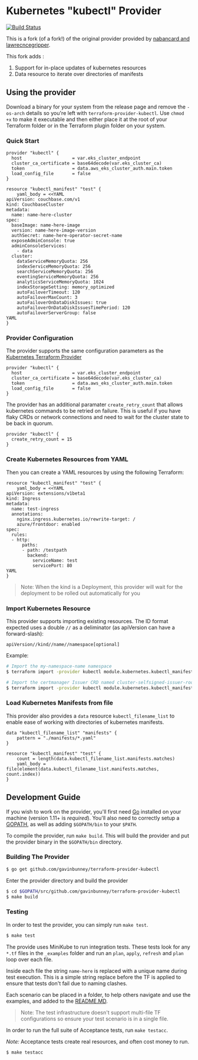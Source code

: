 # Kubernetes "kubectl" Provider 

[![Build Status](https://travis-ci.org/gavinbunney/terraform-provider-kubectl.svg?branch=master)](https://travis-ci.org/gavinbunney/terraform-provider-kubectl)

This is a fork (of a fork!) of the original provider provided by [nabancard and lawrecncegripper](https://github.com/nabancard/terraform-provider-kubernetes-yaml).

This fork adds :
1. Support for in-place updates of kubernetes resources
2. Data resource to iterate over directories of manifests

## Using the provider

Download a binary for your system from the release page and remove the `-os-arch` details so you're left with `terraform-provider-kubectl`.
Use `chmod +x` to make it executable and then either place it at the root of your Terraform folder or in the Terraform plugin folder on your system. 

### Quick Start

```hcl
provider "kubectl" {
  host                   = var.eks_cluster_endpoint
  cluster_ca_certificate = base64decode(var.eks_cluster_ca)
  token                  = data.aws_eks_cluster_auth.main.token
  load_config_file       = false
}

resource "kubectl_manifest" "test" {
    yaml_body = <<YAML
apiVersion: couchbase.com/v1
kind: CouchbaseCluster
metadata:
  name: name-here-cluster
spec:
  baseImage: name-here-image
  version: name-here-image-version
  authSecret: name-here-operator-secret-name
  exposeAdminConsole: true
  adminConsoleServices:
    - data
  cluster:
    dataServiceMemoryQuota: 256
    indexServiceMemoryQuota: 256
    searchServiceMemoryQuota: 256
    eventingServiceMemoryQuota: 256
    analyticsServiceMemoryQuota: 1024
    indexStorageSetting: memory_optimized
    autoFailoverTimeout: 120
    autoFailoverMaxCount: 3
    autoFailoverOnDataDiskIssues: true
    autoFailoverOnDataDiskIssuesTimePeriod: 120
    autoFailoverServerGroup: false
YAML
}
```

### Provider Configuration

The provider supports the same configuration parameters as the [Kubernetes Terraform Provider](https://www.terraform.io/docs/providers/kubernetes/index.html)

```hcl
provider "kubectl" {
  host                   = var.eks_cluster_endpoint
  cluster_ca_certificate = base64decode(var.eks_cluster_ca)
  token                  = data.aws_eks_cluster_auth.main.token
  load_config_file       = false
}
```

The provider has an additional paramater `create_retry_count` that allows kubernetes commands to be retried on failure.
This is useful if you have flaky CRDs or network connections and need to wait for the cluster state to be back in quorum. 

```hcl
provider "kubectl" {
  create_retry_count = 15
}
```

### Create Kubernetes Resources from YAML

Then you can create a YAML resources by using the following Terraform:

```hcl
resource "kubectl_manifest" "test" {
    yaml_body = <<YAML
apiVersion: extensions/v1beta1
kind: Ingress
metadata:
  name: test-ingress
  annotations:
    nginx.ingress.kubernetes.io/rewrite-target: /
    azure/frontdoor: enabled
spec:
  rules:
  - http:
      paths:
      - path: /testpath
        backend:
          serviceName: test
          servicePort: 80
YAML
}
```

> Note: When the kind is a Deployment, this provider will wait for the deployment to be rolled out automatically for you

### Import Kubernetes Resource

This provider supports importing existing resources. The ID format expected uses a double `//` as a deliminator (as apiVersion can have a forward-slash):

```
apiVersion//kind//name//namespace[optional]
```

Example:

```bash
# Import the my-namespace-name namespace
$ terraform import -provider kubectl module.kubernetes.kubectl_manifest.namespace-example v1//Namespace//my-namespace-name

# Import the certmanager Issuer CRD named cluster-selfsigned-issuer-root-ca from the my-namespace namespace
$ terraform import -provider kubectl module.kubernetes.kubectl_manifest.crd-example certmanager.k8s.io/v1alpha1//Issuer//cluster-selfsigned-issuer-root-ca//my-namespace
```

### Load Kubernetes Manifests from file

This provider also provides a `data` resource `kubectl_filename_list` to enable ease of working with directories of kubernetes manifests.

```hcl
data "kubectl_filename_list" "manifests" {
    pattern = "./manifests/*.yaml"
}

resource "kubectl_manifest" "test" {
    count = length(data.kubectl_filename_list.manifests.matches)
    yaml_body = file(element(data.kubectl_filename_list.manifests.matches, count.index))
}
```

## Development Guide

If you wish to work on the provider, you'll first need [Go](http://www.golang.org) installed on your machine (version 1.11+ is *required*).
You'll also need to correctly setup a [GOPATH](http://golang.org/doc/code.html#GOPATH), as well as adding `$GOPATH/bin` to your `$PATH`.

To compile the provider, run `make build`. This will build the provider and put the provider binary in the `$GOPATH/bin` directory.

### Building The Provider

```sh
$ go get github.com/gavinbunney/terraform-provider-kubectl
```

Enter the provider directory and build the provider

```sh
$ cd $GOPATH/src/github.com/gavinbunney/terraform-provider-kubectl
$ make build
```

### Testing

In order to test the provider, you can simply run `make test`.

```sh
$ make test
```

The provide uses MiniKube to run integration tests. These tests look for any `*.tf` files in the `_examples` folder and run an `plan`, `apply`, `refresh` and `plan` loop over each file. 

Inside each file the string `name-here` is replaced with a unique name during test execution. This is a simple string replace before the TF is applied to ensure that tests don't fail due to naming clashes. 

Each scenario can be placed in a folder, to help others navigate and use the examples, and added to the [README.MD](./_examples/README.MD). 

> Note: The test infrastructure doesn't support multi-file TF configurations so ensure your test scenario is in a single file. 

In order to run the full suite of Acceptance tests, run `make testacc`.

*Note:* Acceptance tests create real resources, and often cost money to run.

```sh
$ make testacc
```
